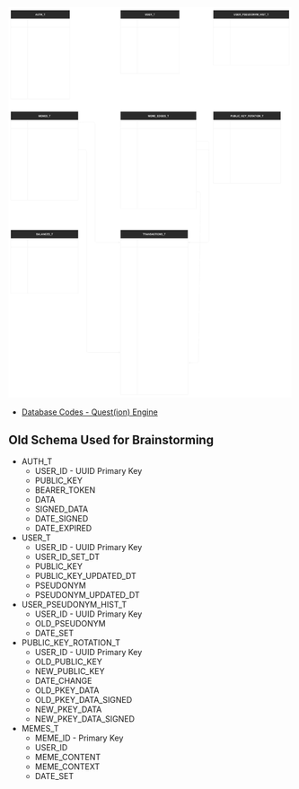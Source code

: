![Schema 0.0.8](Schema/Schema%200.0.8.svg)


* [Database Codes - Quest(ion) Engine](Schema/Database%20Codes%20-%20Quest(ion)%20Engine.md)

## Old Schema Used for Brainstorming
* AUTH_T
	* USER_ID - UUID Primary Key
	* PUBLIC_KEY
	* BEARER_TOKEN
	* DATA
	* SIGNED_DATA
	* DATE_SIGNED
	* DATE_EXPIRED
* USER_T
	* USER_ID - UUID Primary Key
	* USER_ID_SET_DT
	* PUBLIC_KEY
	* PUBLIC_KEY_UPDATED_DT
	* PSEUDONYM
	* PSEUDONYM_UPDATED_DT
* USER_PSEUDONYM_HIST_T
	* USER_ID - UUID Primary Key
	* OLD_PSEUDONYM
	* DATE_SET
* PUBLIC_KEY_ROTATION_T
	* USER_ID - UUID Primary Key
	* OLD_PUBLIC_KEY
	* NEW_PUBLIC_KEY
	* DATE_CHANGE
	* OLD_PKEY_DATA
	* OLD_PKEY_DATA_SIGNED
	* NEW_PKEY_DATA
	* NEW_PKEY_DATA_SIGNED
* MEMES_T
	* MEME_ID - Primary Key
	* USER_ID
	* MEME_CONTENT
	* MEME_CONTEXT
	* DATE_SET






